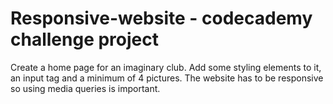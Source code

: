 # Responsive-website - codecademy challenge project

Create a home page for an imaginary club. Add some styling elements to it, an input tag and a minimum of 4 pictures. The website has to be responsive so using media queries is important.
